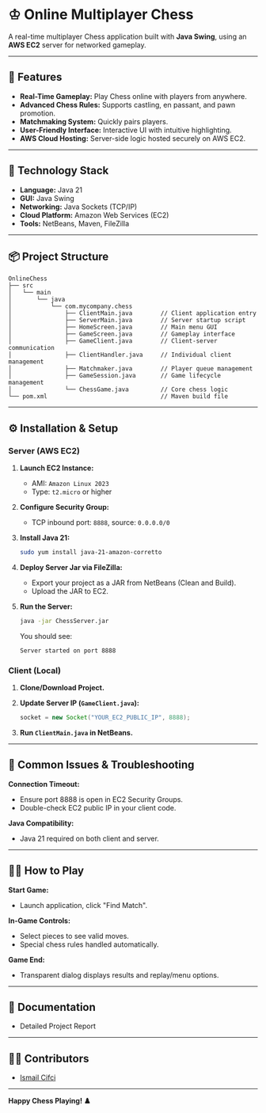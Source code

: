 
# ♔ Online Multiplayer Chess

A real-time multiplayer Chess application built with **Java Swing**, using an **AWS EC2** server for networked gameplay.

---

## 🚀 Features

- **Real-Time Gameplay:** Play Chess online with players from anywhere.
- **Advanced Chess Rules:** Supports castling, en passant, and pawn promotion.
- **Matchmaking System:** Quickly pairs players.
- **User-Friendly Interface:** Interactive UI with intuitive highlighting.
- **AWS Cloud Hosting:** Server-side logic hosted securely on AWS EC2.

---

## 🎯 Technology Stack

- **Language:** Java 21
- **GUI:** Java Swing
- **Networking:** Java Sockets (TCP/IP)
- **Cloud Platform:** Amazon Web Services (EC2)
- **Tools:** NetBeans, Maven, FileZilla

---

## 📦 Project Structure

```
OnlineChess
├── src
│   └── main
│       └── java
│           └── com.mycompany.chess
│               ├── ClientMain.java        // Client application entry
│               ├── ServerMain.java        // Server startup script
│               ├── HomeScreen.java        // Main menu GUI
│               ├── GameScreen.java        // Gameplay interface
│               ├── GameClient.java        // Client-server communication
│               ├── ClientHandler.java     // Individual client management
│               ├── Matchmaker.java        // Player queue management
│               ├── GameSession.java       // Game lifecycle management
│               └── ChessGame.java         // Core chess logic
└── pom.xml                                // Maven build file
```

---

## ⚙️ Installation & Setup

### Server (AWS EC2)

1. **Launch EC2 Instance:**
   - AMI: `Amazon Linux 2023`
   - Type: `t2.micro` or higher

2. **Configure Security Group:**
   - TCP inbound port: `8888`, source: `0.0.0.0/0`

3. **Install Java 21:**
   ```bash
   sudo yum install java-21-amazon-corretto
   ```

4. **Deploy Server Jar via FileZilla:**
   - Export your project as a JAR from NetBeans (Clean and Build).
   - Upload the JAR to EC2.

5. **Run the Server:**
   ```bash
   java -jar ChessServer.jar
   ```
   You should see:
   ```
   Server started on port 8888
   ```

### Client (Local)

1. **Clone/Download Project.**

2. **Update Server IP (`GameClient.java`):**
   ```java
   socket = new Socket("YOUR_EC2_PUBLIC_IP", 8888);
   ```

3. **Run `ClientMain.java` in NetBeans.**

---

## 🚨 Common Issues & Troubleshooting

**Connection Timeout:**
- Ensure port 8888 is open in EC2 Security Groups.
- Double-check EC2 public IP in your client code.

**Java Compatibility:**
- Java 21 required on both client and server.

---

## 🧑‍💻 How to Play

**Start Game:**
- Launch application, click "Find Match".

**In-Game Controls:**
- Select pieces to see valid moves.
- Special chess rules handled automatically.

**Game End:**
- Transparent dialog displays results and replay/menu options.

---

## 📄 Documentation

- Detailed Project Report

---

## 👨‍💻 Contributors

- [Ismail Cifci](mailto:ismail.cifci@stu.fsm.edu.tr)

---

**Happy Chess Playing! ♟️**

